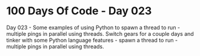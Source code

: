 # 100 Days Of Code - Day 023

Day 023 -  Some examples of using Python to spawn a thread to run - multiple pings in parallel using threads.
    Switch gears for a couple days and tinker with some Python language features - spawn a thread to run - multiple pings in parallel using threads.
